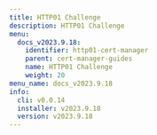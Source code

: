 ```yaml
---
title: HTTP01 Challenge
description: HTTP01 Challenge
menu:
  docs_v2023.9.18:
    identifier: http01-cert-manager
    parent: cert-manager-guides
    name: HTTP01 Challenge
    weight: 20
menu_name: docs_v2023.9.18
info:
  cli: v0.0.14
  installer: v2023.9.18
  version: v2023.9.18
---
```


